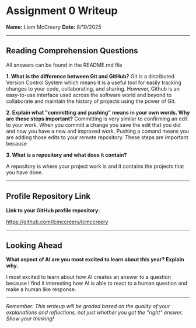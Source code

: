 # Assignment 0 Writeup

**Name:** Liam McCreery
**Date:** 8/19/2025

---

## Reading Comprehension Questions
All answers can be found in the README.md file

**1. What is the difference between Git and GitHub?**
Git is a distributed Version Control System which means it is a useful tool for easily tracking changes to your code, collaborating, and sharing. However, Github is an easy-to-use interface used across the software world and beyond to collaborate and maintain the history of projects using the power of Git.


**2. Explain what "committing and pushing" means in your own words. Why are these steps important?**
Committing is very similar to confirming an edit to your work. When you committ a change you save the edit that you did and now you have a new and improved work. Pushing a comand means you are adding those edits to your remote repository. These steps are important because 


**3. What is a repository and what does it contain?**

A repository is where your project work is and it contains the projects that you have done. 

---

## Profile Repository Link

**Link to your GitHub profile repository:** 

https://github.com/lcmccreery/lcmccreery 

---

## Looking Ahead

**What aspect of AI are you most excited to learn about this year? Explain why.**

I most excited to learn about how AI creates an answer to a question because I find it interesting how AI is able to react to a human question and make a human like response. 

---

*Remember: This writeup will be graded based on the quality of your explanations and reflections, not just whether you got the "right" answer. Show your thinking!*
